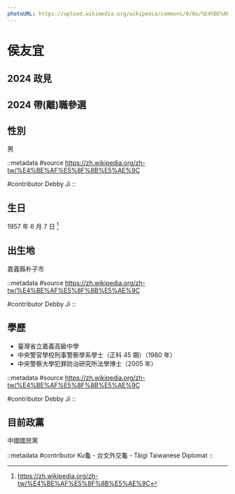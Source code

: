```yaml
---
photoURL: https://upload.wikimedia.org/wikipedia/commons/0/0a/%E4%BE%AF%E5%8F%8B%E5%AE%9C%E5%B8%82%E9%95%B7%E8%82%96%E5%83%8F.jpg
---
```


# 侯友宜

## 2024 政見

## 2024 帶(離)職參選

## 性別

男

::metadata
#source
https://zh.wikipedia.org/zh-tw/%E4%BE%AF%E5%8F%8B%E5%AE%9C

#contributor
Debby Ji
::

## 生日

1957 年 6 月 7 日 [^1]

[^1]: https://zh.wikipedia.org/zh-tw/%E4%BE%AF%E5%8F%8B%E5%AE%9C

## 出生地

嘉義縣朴子市

::metadata
#source
https://zh.wikipedia.org/zh-tw/%E4%BE%AF%E5%8F%8B%E5%AE%9C

#contributor
Debby Ji
::

## 學歷

- 臺灣省立嘉義高級中學
- 中央警官學校刑事警察學系學士（正科 45 期）（1980 年）
- 中央警察大學犯罪防治研究所法學博士（2005 年）

::metadata
#source
https://zh.wikipedia.org/zh-tw/%E4%BE%AF%E5%8F%8B%E5%AE%9C

#contributor
Debby Ji
::

## 目前政黨

中國國民黨

::metadata
#contributor
Ku龜 - 台文外交龜 - Tâigí Taiwanese Diplomat
::
